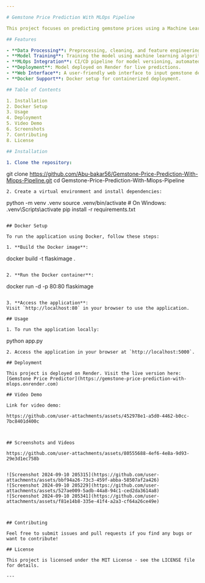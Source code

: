 ```yaml
---

# Gemstone Price Prediction With MLOps Pipeline

This project focuses on predicting gemstone prices using a Machine Learning (ML) pipeline, integrated with MLOps practices to ensure smooth deployment and scaling. The model is deployed on [Render](https://gemstone-price-prediction-with-mlops.onrender.com) and can predict the price of gemstones based on various features such as carat, cut, color, clarity, and more.

## Features

- **Data Processing**: Preprocessing, cleaning, and feature engineering for the gemstone dataset.
- **Model Training**: Training the model using machine learning algorithms.
- **MLOps Integration**: CI/CD pipeline for model versioning, automated testing, and deployment.
- **Deployment**: Model deployed on Render for live predictions.
- **Web Interface**: A user-friendly web interface to input gemstone details and get price predictions.
- **Docker Support**: Docker setup for containerized deployment.

## Table of Contents

1. Installation
2. Docker Setup
3. Usage
4. Deployment
5. Video Demo
6. Screenshots
7. Contributing
8. License

## Installation

1. Clone the repository:
   ```
   git clone https://github.com/Abu-bakar56/Gemstone-Price-Prediction-With-Mlops-Pipeline.git
   cd Gemstone-Price-Prediction-With-Mlops-Pipeline
   ```
2. Create a virtual environment and install dependencies:
   ```
   python -m venv .venv
   source .venv/bin/activate  # On Windows: .venv\Scripts\activate
   pip install -r requirements.txt
   ```

## Docker Setup

To run the application using Docker, follow these steps:

1. **Build the Docker image**:
   ```
   docker build -t flaskimage .
   ```

2. **Run the Docker container**:
   ```
   docker run -d -p 80:80 flaskimage
   ```

3. **Access the application**:
   Visit `http://localhost:80` in your browser to use the application.

## Usage

1. To run the application locally:
   ```
   python app.py
   ```
2. Access the application in your browser at `http://localhost:5000`.

## Deployment

This project is deployed on Render. Visit the live version here: [Gemstone Price Predictor](https://gemstone-price-prediction-with-mlops.onrender.com)

## Video Demo

Link for video demo: 

https://github.com/user-attachments/assets/452978e1-a5d0-4462-b0cc-7bc8401d400c



## Screenshots and Videos

https://github.com/user-attachments/assets/80555688-4ef6-4e8a-9d93-29e3d1ec758b


![Screenshot 2024-09-10 205315](https://github.com/user-attachments/assets/bbf94a26-73c3-459f-abba-58507af2a426)
![Screenshot 2024-09-10 205229](https://github.com/user-attachments/assets/527ae009-5adb-44a8-94c1-ced2da3614a8)
![Screenshot 2024-09-10 205341](https://github.com/user-attachments/assets/f81e14b8-335e-41f4-a2a3-cf64a26ce49e)



## Contributing

Feel free to submit issues and pull requests if you find any bugs or want to contribute!

## License

This project is licensed under the MIT License - see the LICENSE file for details.

---
```

